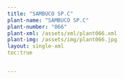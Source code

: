 ```yaml
---
title: "SAMBUCO SP.C"
plant-name: "SAMBUCO SP.C"
plant-number: "066"
plant-xml: /assets/xml/plant066.xml
plant-img: /assets/img/plant066.jpg
layout: single-xml
toc:true


---
```

